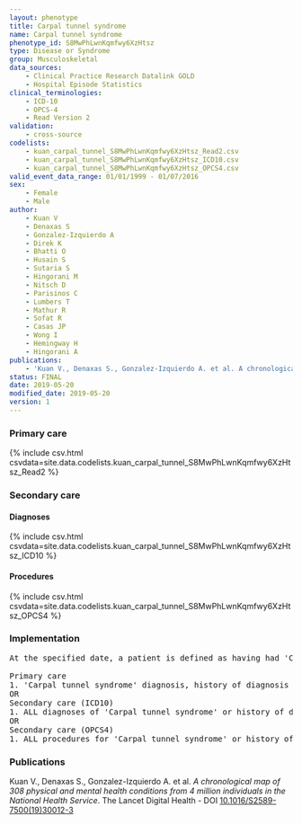 ```yaml
---
layout: phenotype
title: Carpal tunnel syndrome
name: Carpal tunnel syndrome
phenotype_id: S8MwPhLwnKqmfwy6XzHtsz 
type: Disease or Syndrome
group: Musculoskeletal
data_sources: 
    - Clinical Practice Research Datalink GOLD
    - Hospital Episode Statistics
clinical_terminologies: 
    - ICD-10
    - OPCS-4
    - Read Version 2
validation: 
    - cross-source
codelists: 
    - kuan_carpal_tunnel_S8MwPhLwnKqmfwy6XzHtsz_Read2.csv
    - kuan_carpal_tunnel_S8MwPhLwnKqmfwy6XzHtsz_ICD10.csv
    - kuan_carpal_tunnel_S8MwPhLwnKqmfwy6XzHtsz_OPCS4.csv
valid_event_data_range: 01/01/1999 - 01/07/2016
sex: 
    - Female
    - Male
author: 
    - Kuan V
    - Denaxas S
    - Gonzalez-Izquierdo A
    - Direk K
    - Bhatti O
    - Husain S
    - Sutaria S
    - Hingorani M
    - Nitsch D
    - Parisinos C
    - Lumbers T
    - Mathur R
    - Sofat R
    - Casas JP
    - Wong I
    - Hemingway H
    - Hingorani A
publications: 
    - 'Kuan V., Denaxas S., Gonzalez-Izquierdo A. et al. A chronological map of 308 physical and mental health conditions from 4 million individuals in the National Health Service. The Lancet Digital Health - DOI: 10.1016/S2589-7500(19)30012-3' 
status: FINAL
date: 2019-05-20
modified_date: 2019-05-20
version: 1
---
```

### Primary care 
{% include csv.html csvdata=site.data.codelists.kuan_carpal_tunnel_S8MwPhLwnKqmfwy6XzHtsz_Read2 %}
### Secondary care 
#### Diagnoses 
{% include csv.html csvdata=site.data.codelists.kuan_carpal_tunnel_S8MwPhLwnKqmfwy6XzHtsz_ICD10 %}
#### Procedures 
{% include csv.html csvdata=site.data.codelists.kuan_carpal_tunnel_S8MwPhLwnKqmfwy6XzHtsz_OPCS4 %}
### Implementation 
<pre>At the specified date, a patient is defined as having had 'Carpal tunnel syndrome' IF they meet the criteria for any of the following on or before the specified date. The earliest date on which the individual meets any of the following criteria on or before the specified date is defined as the first event date:

Primary care
1. 'Carpal tunnel syndrome' diagnosis, history of diagnosis or procedure during a consultation 
OR
Secondary care (ICD10)
1. ALL diagnoses of 'Carpal tunnel syndrome' or history of diagnosis during a hospitalization
OR
Secondary care (OPCS4)
1. ALL procedures for 'Carpal tunnel syndrome' or history of diagnosis during a hospitalization</pre> 
 
### Publications 
Kuan V., Denaxas S., Gonzalez-Izquierdo A. et al. _A chronological map of 308 physical and mental health conditions from 4 million individuals in the National Health Service_. The Lancet Digital Health - DOI <a href='https://www.thelancet.com/journals/landig/article/PIIS2589-7500(19)30012-3/fulltext'>10.1016/S2589-7500(19)30012-3</a>
